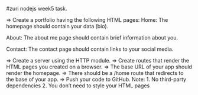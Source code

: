 #zuri nodejs week5 task.

=> Create a portfolio having the following HTML pages:
 Home: The homepage should contain your data (bio).

 About: The about me page should contain brief information about you.

 Contact: The contact page should contain links to your social media.


=> Create a server using the HTTP module.
=> Create routes that render the HTML pages you created on a browser.
=> The base URL of your app should render the homepage.
=> There should be a /home route that redirects to the base of your app.
=> Push your code to GitHub.
Note: 1. No third-party dependencies
      2. You don’t need to style your HTML pages